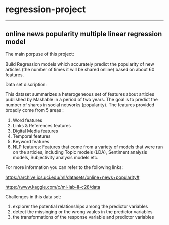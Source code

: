# regression-project
---
online news popularity multiple linear regression model
---

The main porpuse of this project:

Build Regression models which accurately predict the popularity of new articles (the number of times it will be shared online) based on about 60 features. 


Data set discription:

This dataset summarizes a heterogeneous set of features about articles published by Mashable in a period of two years. 
The goal is to predict the number of shares in social networks (popularity).
The features provided broadly come from 5 areas :
1) Word features
2) Links & References features
3) Digital Media features
4) Temporal features
5) Keyword features
6) NLP features: Features that come from a variety of models that were run on the articles, including Topic models (LDA), Sentiment analysis models, Subjectivity analysis models etc.

For more information you can refer to the following links:

https://archive.ics.uci.edu/ml/datasets/online+news+popularity#


https://www.kaggle.com/c/ml-lab-II-c28/data


Challenges in this data set:
1) explorer the potential relationships among the predictor variables
2) detect the missinging or the wrong vaules in the predictor variables
3) the transformations of the response variable and predictor variables






